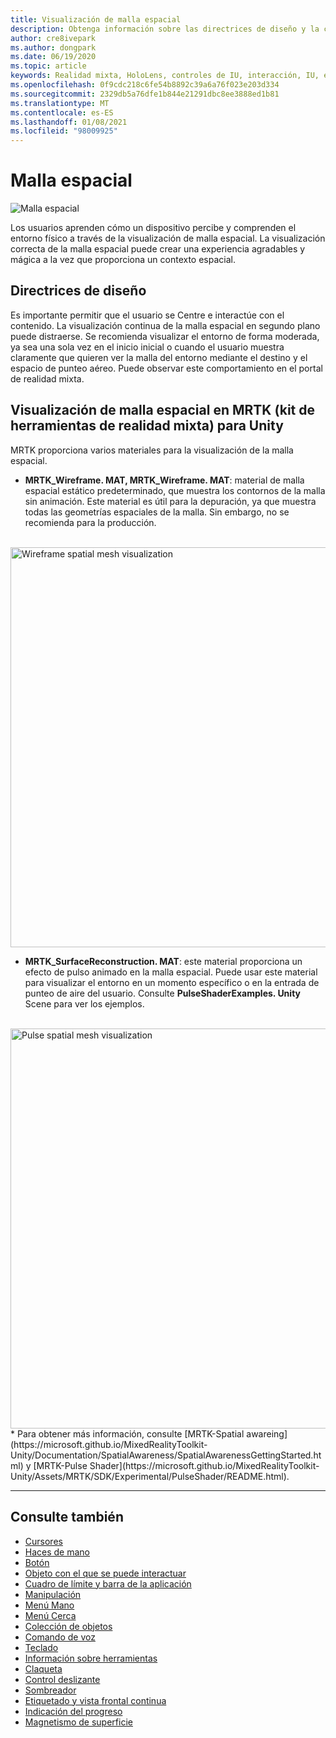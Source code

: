 ```yaml
---
title: Visualización de malla espacial
description: Obtenga información sobre las directrices de diseño y la comprensión del entorno físico con la visualización de malla espacial en MRTK.
author: cre8ivepark
ms.author: dongpark
ms.date: 06/19/2020
ms.topic: article
keywords: Realidad mixta, HoloLens, controles de IU, interacción, IU, experiencia de usuario, diseño de la experiencia del usuario, interfaz de usuario espacial, interacción espacial, interfaz de usuario 3D, experiencia en 3D, auriculares
ms.openlocfilehash: 0f9cdc218c6fe54b8892c39a6a76f023e203d334
ms.sourcegitcommit: 2329db5a76dfe1b844e21291dbc8ee3888ed1b81
ms.translationtype: MT
ms.contentlocale: es-ES
ms.lasthandoff: 01/08/2021
ms.locfileid: "98009925"
---
```

# <a name="spatial-mesh"></a>Malla espacial

![Malla espacial](images/MRTK_PulseShader_SpatialMesh.gif)

Los usuarios aprenden cómo un dispositivo percibe y comprenden el entorno físico a través de la visualización de malla espacial. La visualización correcta de la malla espacial puede crear una experiencia agradables y mágica a la vez que proporciona un contexto espacial.  

## <a name="design-guideline"></a>Directrices de diseño

Es importante permitir que el usuario se Centre e interactúe con el contenido. La visualización continua de la malla espacial en segundo plano puede distraerse. Se recomienda visualizar el entorno de forma moderada, ya sea una sola vez en el inicio inicial o cuando el usuario muestra claramente que quieren ver la malla del entorno mediante el destino y el espacio de punteo aéreo. Puede observar este comportamiento en el portal de realidad mixta.
<br>

## <a name="spatial-mesh-visualization-in-mrtk-mixed-reality-toolkit-for-unity"></a>Visualización de malla espacial en MRTK (kit de herramientas de realidad mixta) para Unity

MRTK proporciona varios materiales para la visualización de la malla espacial.

- **MRTK_Wireframe. MAT, MRTK_Wireframe. MAT**: material de malla espacial estático predeterminado, que muestra los contornos de la malla sin animación. Este material es útil para la depuración, ya que muestra todas las geometrías espaciales de la malla. Sin embargo, no se recomienda para la producción.
<br>
<img src="images/SurfaceReconstruction.jpg" alt="Wireframe spatial mesh visualization" width="640px">

- **MRTK_SurfaceReconstruction. MAT**: este material proporciona un efecto de pulso animado en la malla espacial. Puede usar este material para visualizar el entorno en un momento específico o en la entrada de punteo de aire del usuario. Consulte **PulseShaderExamples. Unity** Scene para ver los ejemplos.
<br>
<img src="images/MRTK_SRMesh_Pulse.jpg" alt="Pulse spatial mesh visualization" width="640px">
* Para obtener más información, consulte [MRTK-Spatial awareing](https://microsoft.github.io/MixedRealityToolkit-Unity/Documentation/SpatialAwareness/SpatialAwarenessGettingStarted.html) y [MRTK-Pulse Shader](https://microsoft.github.io/MixedRealityToolkit-Unity/Assets/MRTK/SDK/Experimental/PulseShader/README.html).

<br>

---

## <a name="see-also"></a>Consulte también

* [Cursores](cursors.md)
* [Haces de mano](point-and-commit.md)
* [Botón](button.md)
* [Objeto con el que se puede interactuar](interactable-object.md)
* [Cuadro de límite y barra de la aplicación](app-bar-and-bounding-box.md)
* [Manipulación](direct-manipulation.md)
* [Menú Mano](hand-menu.md)
* [Menú Cerca](near-menu.md)
* [Colección de objetos](object-collection.md)
* [Comando de voz](voice-input.md)
* [Teclado](keyboard.md)
* [Información sobre herramientas](tooltip.md)
* [Claqueta](slate.md)
* [Control deslizante](slider.md)
* [Sombreador](shader.md)
* [Etiquetado y vista frontal continua](billboarding-and-tag-along.md)
* [Indicación del progreso](progress.md)
* [Magnetismo de superficie](surface-magnetism.md)
